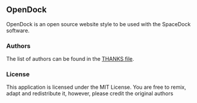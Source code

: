 ## OpenDock
OpenDock is an open source website style to be used with the SpaceDock software.

### Authors
The list of authors can be found in the [THANKS file](blob/master/THANKS).

### License
This application is licensed under the MIT License. You are free to remix, adapt and redistribute it, however, please credit the original authors